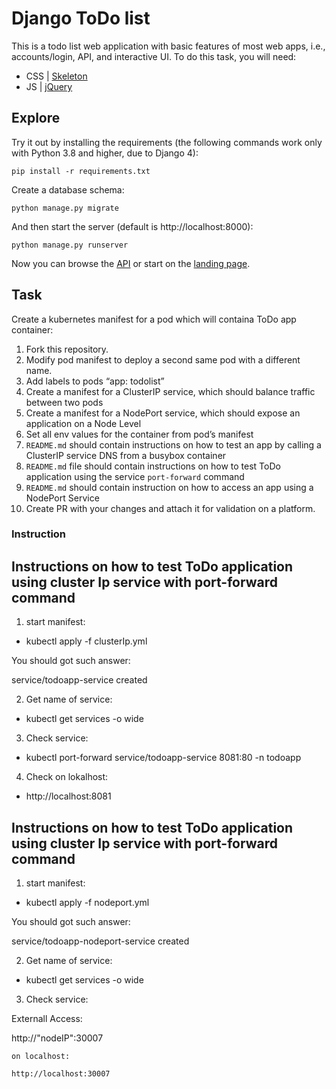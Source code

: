 # Django ToDo list

This is a todo list web application with basic features of most web apps, i.e., accounts/login, API, and interactive UI. To do this task, you will need:

- CSS | [Skeleton](http://getskeleton.com/)
- JS  | [jQuery](https://jquery.com/)

## Explore

Try it out by installing the requirements (the following commands work only with Python 3.8 and higher, due to Django 4):

```
pip install -r requirements.txt
```

Create a database schema:

```
python manage.py migrate
```

And then start the server (default is http://localhost:8000):

```
python manage.py runserver
```

Now you can browse the [API](http://localhost:8000/api/) or start on the [landing page](http://localhost:8000/).

## Task

Create a kubernetes manifest for a pod which will containa ToDo app container:

1. Fork this repository.
1. Modify pod manifest to deploy a second same pod with a different name.
1. Add labels to pods “app: todolist”
1. Create a manifest for a ClusterIP service, which should balance traffic between two pods
1. Create a manifest for a NodePort service, which should expose an application on a Node Level
1. Set all env values for the container from pod’s manifest
1. `README.md` should contain instructions on how to test an app by calling a ClusterIP service DNS from a busybox container
1. `README.md` file should contain instructions on how to test ToDo application using the service `port-forward` command
1. `README.md` should contain instruction on how to access an app using a NodePort Service
1. Create PR with your changes and attach it for validation on a platform.

### Instruction

## Instructions on how to test ToDo application using cluster Ip service with port-forward command

1. start manifest:

 - kubectl apply -f clusterIp.yml

You should got such answer: 

service/todoapp-service created


2. Get name of service:

- kubectl get services -o wide

3. Check service:

- kubectl port-forward service/todoapp-service 8081:80 -n todoapp

4. Check on lokalhost:

- http://localhost:8081



## Instructions on how to test ToDo application using cluster Ip service with port-forward command

1. start manifest:

- kubectl apply -f nodeport.yml

You should got such answer: 

service/todoapp-nodeport-service created

2. Get name of service:

- kubectl get services -o wide

3. Check service:

Externall Access:

http://"nodeIP":30007
```
on localhost:

http://localhost:30007 


